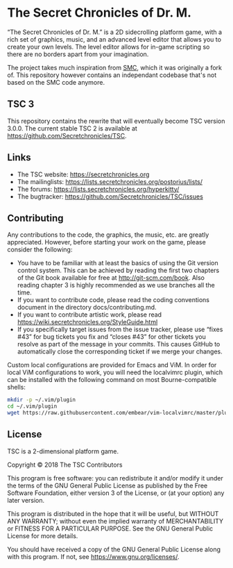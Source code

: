 The Secret Chronicles of Dr. M.
===============================

“The Secret Chronicles of Dr. M.” is a 2D sidecrolling platform game,
with a rich set of graphics, music, and an advanced level editor that
allows you to create your own levels. The level editor allows for
in-game scripting so there are no borders apart from your imagination.

The project takes much inspiration from
[SMC](http://www.secretmaryo.org), which it was originally a fork
of. This repository however contains an independant codebase that's
not based on the SMC code anymore.

TSC 3
-----

This repository contains the rewrite that will eventually become TSC
version 3.0.0. The current stable TSC 2 is available at
<https://github.com/Secretchronicles/TSC>.

Links
-----

* The TSC website: <https://secretchronicles.org>
* The mailinglists: <https://lists.secretchronicles.org/postorius/lists/>
* The forums: <https://lists.secretchronicles.org/hyperkitty/>
* The bugtracker: <https://github.com/Secretchronicles/TSC/issues>

Contributing
------------

Any contributions to the code, the graphics, the music, etc. are
greatly appreciated. However, before starting your work on the game,
please consider the following:

* You have to be familiar with at least the basics of using the Git
  version control system. This can be achieved by reading the first
  two chapters of the Git book available for free at
  <http://git-scm.com/book>. Also reading chapter 3 is highly
  recommended as we use branches all the time.
* If you want to contribute code, please read the coding conventions
  document in the directory docs/contributing.md.
* If you want to contribute artistic work, please read
  <https://wiki.secretchronicles.org/StyleGuide.html>
* If you specifically target issues from the issue tracker, please
  use “fixes #43” for bug tickets you fix and “closes #43” for other
  tickets you resolve as part of the message in your commits. This
  causes GitHub to automatically close the corresponding ticket if
  we merge your changes.

Custom local configurations are provided for Emacs and ViM. In order for local
ViM configurations to work, you will need the localvimrc plugin, which can be
installed with the following command on most Bourne-compatible shells:

~~~sh
mkdir -p ~/.vim/plugin
cd ~/.vim/plugin
wget https://raw.githubusercontent.com/embear/vim-localvimrc/master/plugin/localvimrc.vim
~~~

License
-------

TSC is a 2-dimensional platform game.

Copyright © 2018 The TSC Contributors

This program is free software: you can redistribute it and/or modify
it under the terms of the GNU General Public License as published by
the Free Software Foundation, either version 3 of the License, or
(at your option) any later version.

This program is distributed in the hope that it will be useful,
but WITHOUT ANY WARRANTY; without even the implied warranty of
MERCHANTABILITY or FITNESS FOR A PARTICULAR PURPOSE.  See the
GNU General Public License for more details.

You should have received a copy of the GNU General Public License
along with this program.  If not, see <https://www.gnu.org/licenses/>.
